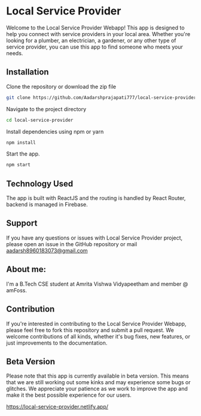 
# Local Service Provider


Welcome to the Local Service Provider Webapp! This app is designed to help you connect with service providers in your local area. Whether you're looking for a plumber, an electrician, a gardener, or any other type of service provider, you can use this app to find someone who meets your needs.


## Installation

Clone the repository or download the zip file
```bash
git clone https://github.com/Aadarshprajapati777/local-service-provider.git
```
Navigate to the project directory

```bash
cd local-service-provider

```
Install dependencies using npm or yarn

```bash
npm install

```

Start the app.

```bash
npm start

```
## Technology Used

The app is built with ReactJS and the routing is handled by React Router, backend is managed in Firebase.





## Support

If you have any questions or issues with Local Service Provider project, please open an issue in the GitHub repository or mail aadarsh8960183073@gmail.com



## About me:

I'm a B.Tech CSE student at Amrita Vishwa Vidyapeetham and member @ amFoss.




## Contribution
If you're interested in contributing to the Local Service Provider Webapp, please feel free to fork this repository and submit a pull request. We welcome contributions of all kinds, whether it's bug fixes, new features, or just improvements to the documentation.



## Beta Version

Please note that this app is currently available in beta version. This means that we are still working out some kinks and may experience some bugs or glitches. We appreciate your patience as we work to improve the app and make it the best possible experience for our users.

https://local-service-provider.netlify.app/
